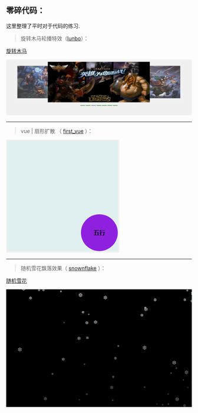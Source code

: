 ## 零碎代码：

这里整理了平时对于代码的练习.

> 旋转木马轮播特效（[lunbo](./javascript/lunbo)）：

[旋转木马](http://oojestrjh.bkt.clouddn.com/lunbo/index.html "链接")

![旋转木马特效](./image/lunbo.gif "旋转木马特效")

----

> vue | 扇形扩散 （ [first_vue](./javascript/first_vue.html) ）：

![五行](./image/vue.gif)

----

> 随机雪花飘落效果（ [snownflake](./javascript/random_XueHua.html) ）：

[随机雪花](http://oojestrjh.bkt.clouddn.com/random_XueHua.html "链接")

![随机雪花](./image/snowflake.gif "随机雪花")

